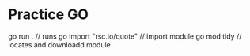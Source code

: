 # Practice GO

go run . // runs go
import "rsc.io/quote" // import module
go mod tidy // locates and downloadd module
